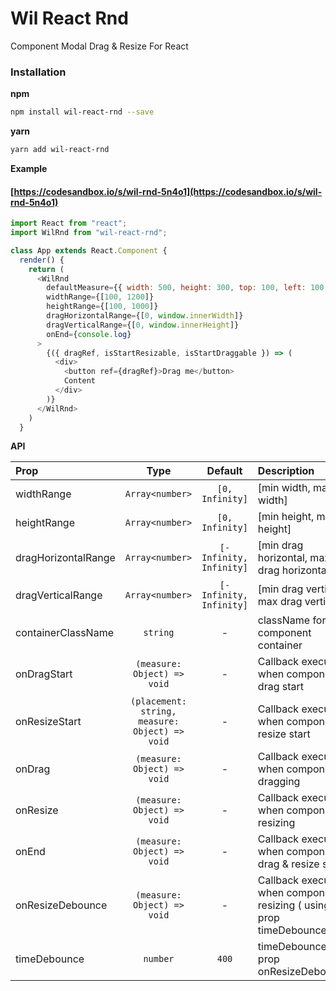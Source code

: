 # Wil React Rnd
Component Modal Drag & Resize For React

### Installation

**npm**

```bash
npm install wil-react-rnd --save
```

**yarn**

```bash
yarn add wil-react-rnd
```

**Example**

#### [https://codesandbox.io/s/wil-rnd-5n4o1](https://codesandbox.io/s/wil-rnd-5n4o1)

```js
import React from "react";
import WilRnd from "wil-react-rnd";

class App extends React.Component {
  render() {
    return (
      <WilRnd
        defaultMeasure={{ width: 500, height: 300, top: 100, left: 100 }}
        widthRange={[100, 1200]}
        heightRange={[100, 1000]}
        dragHorizontalRange={[0, window.innerWidth]}
        dragVerticalRange={[0, window.innerHeight]}
        onEnd={console.log}
      >
        {({ dragRef, isStartResizable, isStartDraggable }) => (
          <div>
            <button ref={dragRef}>Drag me</button>
            Content
          </div>
        )}
      </WilRnd>
    )
  }
```

**API**

| Prop                  | Type                                | Default | Description |
| :---------            | :-------:                           | :-----: | :----------- |
| widthRange             | `Array<number>`                     | `[0, Infinity]`       | [min width, max width] |
| heightRange             | `Array<number>`                     | `[0, Infinity]`       | [min height, max height] |
| dragHorizontalRange     | `Array<number>`                     | `[-Infinity, Infinity]`  | [min drag horizontal, max drag horizontal] |
| dragVerticalRange     | `Array<number>`                     | `[-Infinity, Infinity]`  | [min drag vertical, max drag vertical] |
| containerClassName     | `string`                     | -  | className for component container |
| onDragStart             | `(measure: Object) => void`  | -       | Callback executed when component drag start  |
| onResizeStart             | `(placement: string, measure: Object) => void`  | -       | Callback executed when component resize start  |
| onDrag             | `(measure: Object) => void`  | -       | Callback executed when component dragging  |
| onResize             | `(measure: Object) => void`  | -       | Callback executed when component resizing  |
| onEnd             | `(measure: Object) => void`  | -       | Callback executed when component drag & resize stop  |
| onResizeDebounce             | `(measure: Object) => void`  | -       | Callback executed when component resizing ( using prop timeDebounce)  |
| timeDebounce             | `number`  | `400`       | timeDebounce for prop onResizeDebounce  |
